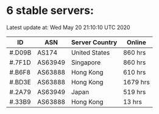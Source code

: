 # 6 stable servers:

Latest update at: Wed May 20 21:10:10 UTC 2020

| ID | ASN | Server Country | Online |
| -- | --- | -------------- | ------ |
| #.D09B | AS174 | United States | 860 hrs |
| #.7F1D | AS63949 | Singapore | 860 hrs |
| #.B6F8 | AS63888 | Hong Kong | 610 hrs |
| #.BD3E | AS63888 | Hong Kong | 1679 hrs |
| #.2A79 | AS63949 | Japan | 519 hrs |
| #.33B9 | AS63888 | Hong Kong | 13 hrs |

